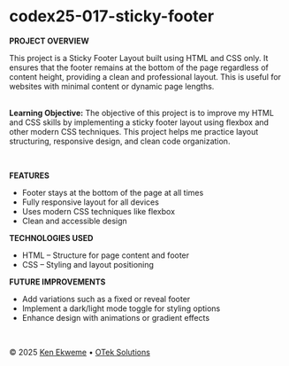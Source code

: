 # codex25-017-sticky-footer

<p><strong>PROJECT OVERVIEW</strong></p>
This project is a Sticky Footer Layout built using HTML and CSS only. It ensures that the footer remains at the bottom of the page regardless of content height, providing a clean and professional layout. This is useful for websites with minimal content or dynamic page lengths.
<br><br>
<p><strong>Learning Objective:</strong> The objective of this project is to improve my HTML and CSS skills by implementing a sticky footer layout using flexbox and other modern CSS techniques. This project helps me practice layout structuring, responsive design, and clean code organization.</p>
<br>
<p><strong>FEATURES</strong></p>
<ul>
  <li>Footer stays at the bottom of the page at all times</li>
  <li>Fully responsive layout for all devices</li>
  <li>Uses modern CSS techniques like flexbox</li>
  <li>Clean and accessible design</li>
</ul>
<p><strong>TECHNOLOGIES USED</strong></p>
<ul>
  <li>HTML – Structure for page content and footer</li>
  <li>CSS – Styling and layout positioning</li>
</ul>
<p><strong>FUTURE IMPROVEMENTS</strong></p>
<ul>
  <li>Add variations such as a fixed or reveal footer</li>
  <li>Implement a dark/light mode toggle for styling options</li>
  <li>Enhance design with animations or gradient effects</li>
</ul>
<br>
<footer>
    <p>&copy; 2025 <a href="https://www.linkedin.com/in/ekweme-ken" target="_blank">Ken Ekweme</a> &bull; <a href="https://www.oteksolutions.net" target="_blank">OTek Solutions</a></p>
</footer>
